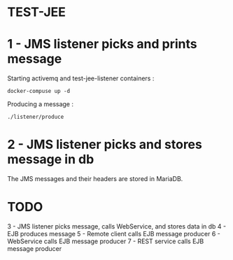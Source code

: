 TEST-JEE
========

# 1 - JMS listener picks and prints message

Starting activemq and test-jee-listener containers :

```
docker-compuse up -d
```

Producing a message :

```
./listener/produce
```

# 2 - JMS listener picks and stores message in db

The JMS messages and their headers are stored in MariaDB.

# TODO
3 - JMS listener picks message, calls WebService, and stores data in db
4 - EJB produces message
5 - Remote client calls EJB message producer
6 - WebService calls EJB message producer
7 - REST service calls EJB message producer
